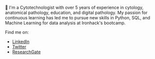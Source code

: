 💬 I'm a Cytotechnologist with over 5 years of experience in cytology, anatomical pathology, education, and digital pathology. My passion for continuous learning has led me to pursue new skills in Python, SQL, and Machine Learning for data analysis at Ironhack's bootcamp.

Find me on:

* [LinkedIn](https://www.linkedin.com/in/isi-mube/)
* [Twitter](https://twitter.com/isi_mube)
* [ResearchGate](https://www.researchgate.net/profile/Isidre_Munne-Bertran)

